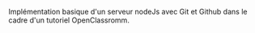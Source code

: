 Implémentation basique d'un serveur nodeJs avec Git et Github dans le cadre
d'un tutoriel OpenClassromm.